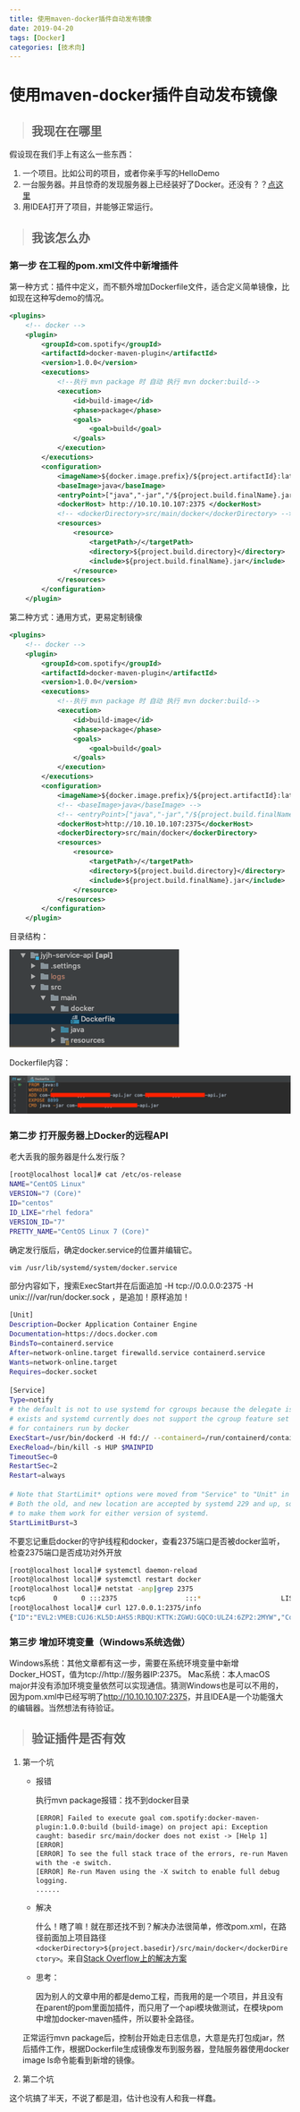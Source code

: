 ```yaml
---
title: 使用maven-docker插件自动发布镜像
date: 2019-04-20
tags: [Docker]
categories: [技术向]
---
```

# 使用maven-docker插件自动发布镜像

> ## 我现在在哪里

假设现在我们手上有这么一些东西：

1. 一个项目。比如公司的项目，或者你亲手写的HelloDemo
2. 一台服务器。并且惊奇的发现服务器上已经装好了Docker。还没有？？[点这里](https://docs.docker.com/engine/install/centos/)
3. 用IDEA打开了项目，并能够正常运行。

<!--more-->

> ## 我该怎么办

### 第一步 在工程的pom.xml文件中新增插件

第一种方式：插件中定义，而不额外增加Dockerfile文件，适合定义简单镜像，比如现在这种写demo的情况。

```Xml
<plugins>
    <!-- docker -->
    <plugin>
        <groupId>com.spotify</groupId>
        <artifactId>docker-maven-plugin</artifactId>
        <version>1.0.0</version>
        <executions>
            <!--执行 mvn package 时 自动 执行 mvn docker:build-->
            <execution>
                <id>build-image</id>
                <phase>package</phase>
                <goals>
                    <goal>build</goal>
                </goals>
            </execution>
        </executions>
        <configuration>
            <imageName>${docker.image.prefix}/${project.artifactId}:latest</imageName>
            <baseImage>java</baseImage>
            <entryPoint>["java","-jar","/${project.build.finalName}.jar}"]</entryPoint>
            <dockerHost> http://10.10.10.107:2375 </dockerHost>
            <!-- <dockerDirectory>src/main/docker</dockerDirectory> -->
            <resources>
                <resource>
                    <targetPath>/</targetPath>
                    <directory>${project.build.directory}</directory>
                    <include>${project.build.finalName}.jar</include>
                </resource>
            </resources>
        </configuration>
    </plugin>
```

第二种方式：通用方式，更易定制镜像

```Xml
<plugins>
    <!-- docker -->
    <plugin>
        <groupId>com.spotify</groupId>
        <artifactId>docker-maven-plugin</artifactId>
        <version>1.0.0</version>
        <executions>
            <!--执行 mvn package 时 自动 执行 mvn docker:build-->
            <execution>
                <id>build-image</id>
                <phase>package</phase>
                <goals>
                    <goal>build</goal>
                </goals>
            </execution>
        </executions>
        <configuration>
            <imageName>${docker.image.prefix}/${project.artifactId}:latest</imageName>
            <!-- <baseImage>java</baseImage> -->
            <!-- <entryPoint>["java","-jar","/${project.build.finalName}.jar}"]</entryPoint> -->
            <dockerHost>http://10.10.10.107:2375</dockerHost>
            <dockerDirectory>src/main/docker</dockerDirectory>
            <resources>
                <resource>
                    <targetPath>/</targetPath>
                    <directory>${project.build.directory}</directory>
                    <include>${project.build.finalName}.jar</include>
                </resource>
            </resources>
        </configuration>
    </plugin>
```

目录结构：

![添加了docker文件夹的目录结构](./maven-docker/目录结构.png)

Dockerfile内容：

![Dockerfile内容](./maven-docker/Dockerfile内容.png)

### 第二步 打开服务器上Docker的远程API

老大丢我的服务器是什么发行版？

``` bash
[root@localhost local]# cat /etc/os-release
NAME="CentOS Linux"
VERSION="7 (Core)"
ID="centos"
ID_LIKE="rhel fedora"
VERSION_ID="7"
PRETTY_NAME="CentOS Linux 7 (Core)"
```

确定发行版后，确定docker.service的位置并编辑它。

``` bash
vim /usr/lib/systemd/system/docker.service
```

部分内容如下，搜索ExecStart并在后面追加 -H tcp://0.0.0.0:2375 -H unix:///var/run/docker.sock ，是追加！原样追加！

``` bash
[Unit]
Description=Docker Application Container Engine
Documentation=https://docs.docker.com
BindsTo=containerd.service
After=network-online.target firewalld.service containerd.service
Wants=network-online.target
Requires=docker.socket

[Service]
Type=notify
# the default is not to use systemd for cgroups because the delegate issues still
# exists and systemd currently does not support the cgroup feature set required
# for containers run by docker
ExecStart=/usr/bin/dockerd -H fd:// --containerd=/run/containerd/containerd.sock -H tcp://0.0.0.0:2375 -H unix:///var/run/docker.sock
ExecReload=/bin/kill -s HUP $MAINPID
TimeoutSec=0
RestartSec=2
Restart=always

# Note that StartLimit* options were moved from "Service" to "Unit" in systemd 229.
# Both the old, and new location are accepted by systemd 229 and up, so using the old location
# to make them work for either version of systemd.
StartLimitBurst=3
```

不要忘记重启docker的守护线程和docker，查看2375端口是否被docker监听，检查2375端口是否成功对外开放

``` bash
[root@localhost local]# systemctl daemon-reload
[root@localhost local]# systemctl restart docker
[root@localhost local]# netstat -anp|grep 2375
tcp6       0      0 :::2375                 :::*                    LISTEN      9151/dockerd
[root@localhost local]# curl 127.0.0.1:2375/info
{"ID":"EVL2:VMEB:CUJ6:KL5D:AHS5:RBQU:KTTK:ZGWU:GQCO:ULZ4:6ZP2:2MYW","Containers":0,"ContainersRunning":0,"ContainersPaused":0,"ContainersStopped":0,"Images":0,"Driver":"overlay2","DriverStatus":[["Backing Filesystem","xfs"],["Supports d_type","true"],["Native Overlay Diff","true"]],"SystemStatus":null,"Plugins":{"Volume":["local"],"Network":["bridge","host","macvlan","null","overlay"],"Authorization":null,"Log":["awslogs","fluentd","gcplogs","gelf","journald","json-file","local","logentries","splunk","syslog"]},"MemoryLimit":true,"SwapLimit":true,"KernelMemory":true,"CpuCfsPeriod":true,"CpuCfsQuota":true......
```

### 第三步 增加环境变量（Windows系统选做）

Windows系统：其他文章都有这一步，需要在系统环境变量中新增Docker_HOST，值为tcp://http://服务器IP:2375。
Mac系统：本人macOS major并没有添加环境变量依然可以实现通信。猜测Windows也是可以不用的，因为pom.xml中已经写明了<dockerHost>http://10.10.10.107:2375</dockerHost>，并且IDEA是一个功能强大的编辑器。当然想法有待验证。

> ## 验证插件是否有效

1. 第一个坑

   * 报错

        执行mvn package报错：找不到docker目录

        ``` plain
        [ERROR] Failed to execute goal com.spotify:docker-maven-plugin:1.0.0:build (build-image) on project api: Exception caught: basedir src/main/docker does not exist -> [Help 1]
        [ERROR] 
        [ERROR] To see the full stack trace of the errors, re-run Maven with the -e switch.
        [ERROR] Re-run Maven using the -X switch to enable full debug logging.
        ......
        ```

   * 解决

        什么！瞎了嘛！就在那还找不到？解决办法很简单，修改pom.xml，在路径前面加上项目路径`<dockerDirectory>${project.basedir}/src/main/docker</dockerDirectory>`。来自[Stack Overflow上的解决方案](https://stackoverflow.com/questions/47308102/failed-to-execute-goal-com-spotifydocker-maven-plugin1-0-0build-exception-cau)

   * 思考：

        因为别人的文章中用的都是demo工程，而我用的是一个项目，并且没有在parent的pom里面加插件，而只用了一个api模块做测试，在模块pom中增加docker-maven插件，所以要补全路径。

    正常运行mvn package后，控制台开始走日志信息，大意是先打包成jar，然后插件工作，根据Dockerfile生成镜像发布到服务器，登陆服务器使用docker image ls命令能看到新增的镜像。

2. 第二个坑

这个坑搞了半天，不说了都是泪，估计也没有人和我一样蠢。